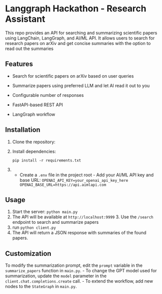 # Langgraph Hackathon - Research Assistant

  

This repo provides an API for searching and summarizing scientific papers using LangChain, LangGraph, and AI/ML API. It allows users to search for research papers on arXiv and get concise summaries with the option to read out the summaries

  

## Features

  

- Search for scientific papers on arXiv based on user queries

- Summarize papers using preferred LLM and let AI read it out to you 

- Configurable number of responses

- FastAPI-based REST API

- LangGraph workflow


  
  

## Installation

 
1. Clone the repository:

2. Install dependencies:

    `pip install -r requirements.txt`
3. - Create a `.env` file in the project root - Add your AI/ML API key and base URL: ``` OPENAI_API_KEY=your_openai_api_key_here OPENAI_BASE_URL=https://api.aimlapi.com ```

## Usage 
1. Start the server: `python main.py`
2.  The API will be available at `http://localhost:9999` 3. Use the `/search` endpoint to search and summarize papers
3. run `python client.py`
4. The API will return a JSON response with summaries of the found papers.

## Customization 
To modify the summarization prompt, edit the `prompt` variable in the `summarize_papers` function in `main.py`. - To change the GPT model used for summarization, update the `model` parameter in the `client.chat.completions.create` call. - To extend the workflow, add new nodes to the `StateGraph` in `main.py`.
